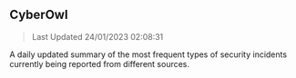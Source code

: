 ## CyberOwl 
> Last Updated 24/01/2023 02:08:31 


A daily updated summary of the most frequent types of security incidents currently being reported from different sources.

